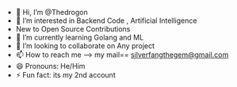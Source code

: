 - 👋 Hi, I’m @Thedrogon
- 👀 I’m interested in Backend Code , Artificial Intelligence
-    New to Open Source Contributions
- 🌱 I’m currently learning Golang and ML
- 💞️ I’m looking to collaborate on Any project
- 📫 How to reach me --> my mail== silverfangthegem@gmail.com
- 😄 Pronouns: He/Him
- ⚡ Fun fact: its my 2nd account

<!---
Thedrogon/Thedrogon is a ✨ special ✨ repository because its `README.md` (this file) appears on your GitHub profile.
You can click the Preview link to take a look at your changes.
--->
